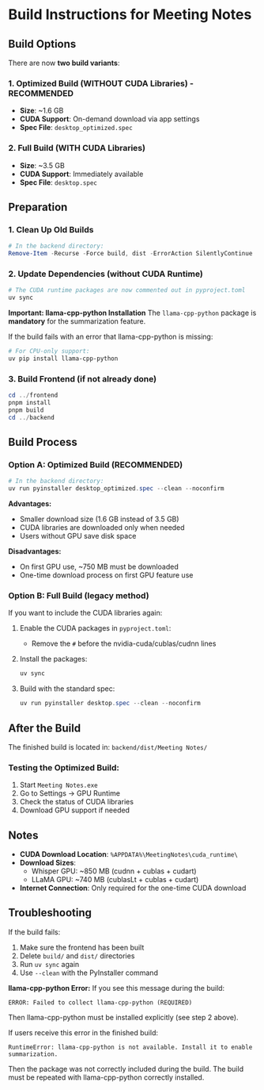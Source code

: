 # Build Instructions for Meeting Notes

## Build Options

There are now **two build variants**:

### 1. Optimized Build (WITHOUT CUDA Libraries) - RECOMMENDED
- **Size**: ~1.6 GB
- **CUDA Support**: On-demand download via app settings
- **Spec File**: `desktop_optimized.spec`

### 2. Full Build (WITH CUDA Libraries)  
- **Size**: ~3.5 GB
- **CUDA Support**: Immediately available
- **Spec File**: `desktop.spec`

## Preparation

### 1. Clean Up Old Builds
```powershell
# In the backend directory:
Remove-Item -Recurse -Force build, dist -ErrorAction SilentlyContinue
```

### 2. Update Dependencies (without CUDA Runtime)
```powershell
# The CUDA runtime packages are now commented out in pyproject.toml
uv sync
```

**Important: llama-cpp-python Installation**
The `llama-cpp-python` package is **mandatory** for the summarization feature.

If the build fails with an error that llama-cpp-python is missing:
```powershell
# For CPU-only support:
uv pip install llama-cpp-python
```

### 3. Build Frontend (if not already done)
```powershell
cd ../frontend
pnpm install
pnpm build
cd ../backend
```

## Build Process

### Option A: Optimized Build (RECOMMENDED)
```powershell
# In the backend directory:
uv run pyinstaller desktop_optimized.spec --clean --noconfirm
```

**Advantages:**
- Smaller download size (1.6 GB instead of 3.5 GB)
- CUDA libraries are downloaded only when needed
- Users without GPU save disk space

**Disadvantages:**  
- On first GPU use, ~750 MB must be downloaded
- One-time download process on first GPU feature use

### Option B: Full Build (legacy method)
If you want to include the CUDA libraries again:

1. Enable the CUDA packages in `pyproject.toml`:
   - Remove the `#` before the nvidia-cuda/cublas/cudnn lines
   
2. Install the packages:
   ```powershell
   uv sync
   ```

3. Build with the standard spec:
   ```powershell
   uv run pyinstaller desktop.spec --clean --noconfirm
   ```

## After the Build

The finished build is located in: `backend/dist/Meeting Notes/`

### Testing the Optimized Build:
1. Start `Meeting Notes.exe`
2. Go to Settings → GPU Runtime
3. Check the status of CUDA libraries
4. Download GPU support if needed

## Notes

- **CUDA Download Location**: `%APPDATA%\MeetingNotes\cuda_runtime\`
- **Download Sizes**:
  - Whisper GPU: ~850 MB (cudnn + cublas + cudart)
  - LLaMA GPU: ~740 MB (cublasLt + cublas + cudart)
- **Internet Connection**: Only required for the one-time CUDA download

## Troubleshooting

If the build fails:
1. Make sure the frontend has been built
2. Delete `build/` and `dist/` directories
3. Run `uv sync` again
4. Use `--clean` with the PyInstaller command

**llama-cpp-python Error:**
If you see this message during the build:
```
ERROR: Failed to collect llama-cpp-python (REQUIRED)
```
Then llama-cpp-python must be installed explicitly (see step 2 above).

If users receive this error in the finished build:
```
RuntimeError: llama-cpp-python is not available. Install it to enable summarization.
```
Then the package was not correctly included during the build. The build must be repeated with llama-cpp-python correctly installed.

